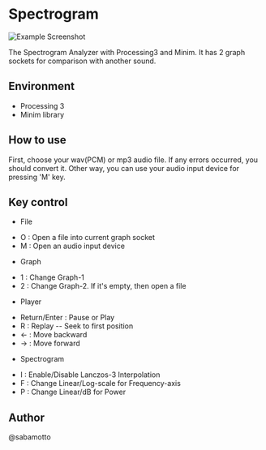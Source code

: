 # Spectrogram

![Example Screenshot](../example/spectrogram-example.png?raw=true)

The Spectrogram Analyzer with Processing3 and Minim.
It has 2 graph sockets for comparison with another sound.

## Environment
- Processing 3
- Minim library

## How to use
First, choose your wav(PCM) or mp3 audio file.
If any errors occurred, you should convert it.
Other way, you can use your audio input device for pressing 'M' key.

## Key control
- File
 * O : Open a file into current graph socket
 * M : Open an audio input device
- Graph
 * 1 : Change Graph-1
 * 2 : Change Graph-2. If it's empty, then open a file
- Player
 * Return/Enter : Pause or Play
 * R : Replay -- Seek to first position
 * ← : Move backward
 * → : Move forward
- Spectrogram
 * I : Enable/Disable Lanczos-3 Interpolation
 * F : Change Linear/Log-scale for Frequency-axis
 * P : Change Linear/dB for Power

## Author
@sabamotto

